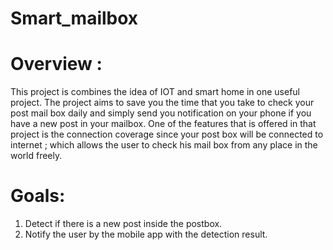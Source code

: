 # Smart_mailbox

# Overview :


This project is combines the idea of IOT and smart home in one useful project.
The project aims to save you the time that you take to check your post mail box daily and simply send you notification on your phone if you have a new post in your mailbox.
One of the features that is offered in that project is the connection coverage since your post box will be connected to internet ; which allows the user to check his mail box from any place in the world freely.

# Goals:


1)  Detect if there is a new post inside the postbox.
2)  Notify the user by the mobile app with the detection result.
